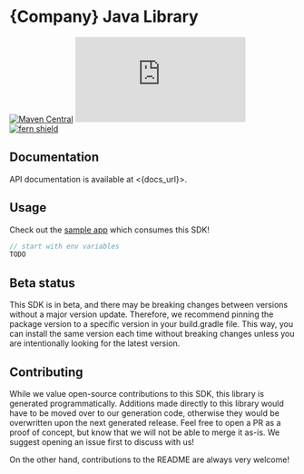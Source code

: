 # {Company} Java Library

[![Maven Central](https://img.shields.io/maven-central/v/io.github.fern-api/{company})](https://central.sonatype.dev/artifact/io.github.fern-api/{company}/0.0.7/versions) 
![Sonatype Nexus (Releases)](https://img.shields.io/nexus/r/io.github.fern-api/{company}?server=https%3A%2F%2Fs01.oss.sonatype.org)
[![fern shield](https://img.shields.io/badge/%F0%9F%8C%BF-SDK%20generated%20by%20Fern-brightgreen)](https://github.com/fern-api/fern)

## Documentation

API documentation is available at <{docs_url}>.

## Usage

Check out the [sample app](.sample-app/app.java) which consumes this SDK!

```java
// start with env variables
TODO
```

## Beta status

This SDK is in beta, and there may be breaking changes between versions without a major version update. Therefore, we recommend pinning the package version to a specific version in your build.gradle file. This way, you can install the same version each time without breaking changes unless you are intentionally looking for the latest version.

## Contributing

While we value open-source contributions to this SDK, this library is generated programmatically. Additions made directly to this library would have to be moved over to our generation code, otherwise they would be overwritten upon the next generated release. Feel free to open a PR as a proof of concept, but know that we will not be able to merge it as-is. We suggest opening an issue first to discuss with us!

On the other hand, contributions to the README are always very welcome!
